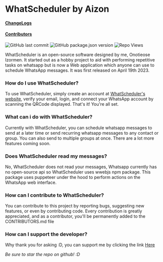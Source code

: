 # WhatScheduler by **Aizon**
#### [ChangeLogs](CHANGELOG.md)
#### [Contributors](CONTRIBUTORS.md)

![GitHub last commit](https://img.shields.io/github/last-commit/DreadedHippy/whatScheduler_server?color=%23ffbb00&logo=Github&logoColor=%23ff&style=for-the-badge)
![GitHub package.json version](https://img.shields.io/github/package-json/v/DreadedHippy/whatScheduler_server?color=%23ff9548&logo=Github&logoColor=%23ffdd00&style=for-the-badge)
![Repo Views](https://vbr.wocr.tk/badge?page_id=DreadedHippy.whatScheduler&text=views&color=4EC820&logo=Github)

<p>
	WhatScheduler is an open-source software designed by me, Onotieose Izormen. It started out as a hobby project to aid with performing repetitive tasks on whatsapp but is now a Web application which anyone can use to schedule WhatsApp messages. It was first released on April 19th 2023.
</p>

### How do I use WhatScheduler?

<p>
	To use WhatScheduler, simply create an account at <a href="https://whatscheduler.netlify.app">WhatScheduler's website</a>, verify your email, login, and connect your WhatsApp account by scanning the QRCode displayed. That's it! You're all set.
</p>

### What can i do with WhatScheduler?
<p>
	Currently with WhatScheduler, you can schedule whatsapp messages to send at a later time or send recurring whatsapp messages to any contact or group. You can also send to multiple groups at once.
	There are a lot more features coming soon.
</p>

### Does WhatScheduler read my messages?
<p>
	No, WhatScheduler does not read your messages, Whatsapp currently has no open-source api so WhatScheduler uses wwebjs npm package. This package uses puppeteer under the hood to perform actions on the WhatsApp web interface.
</p>

### How can I contribute to WhatScheduler?
<p>
	You can contribute to this project by reporting bugs, suggesting new features, or even by contributing code. Every contribution is greatly appreciated, and as a contributor, you'll be permanently added to the CONTRIBUTORS.md file
</p>

### How can I support the developer?
<p>
	Why thank you for asking :D, you can support me by clicking the link <a href="https://usepayday.me/izormenonotieose9903">Here</a>
</p>

*Be sure to star the repo on github! :D*

